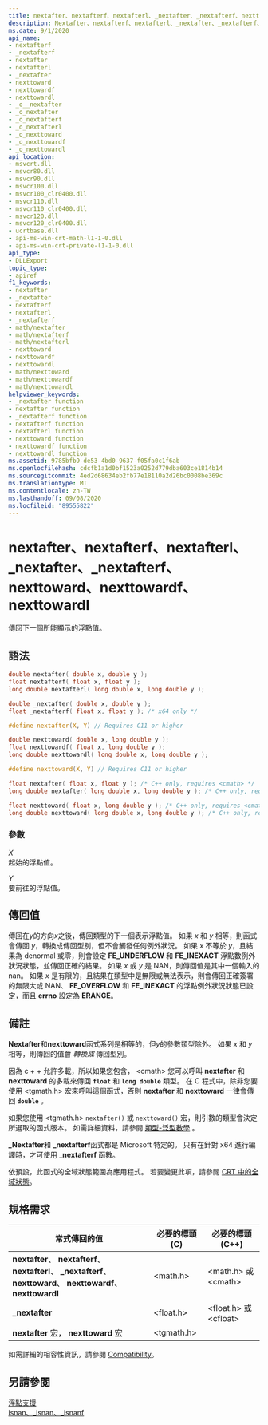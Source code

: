 ```yaml
---
title: nextafter、nextafterf、nextafterl、_nextafter、_nextafterf、nexttoward、nexttowardf、nexttowardl
description: Nextafter、nextafterf、nextafterl、_nextafter、_nextafterf、nexttoward、nexttowardf 和 nexttowardl 的 API 參考;這會傳回下一個可表示的浮點值。
ms.date: 9/1/2020
api_name:
- nextafterf
- _nextafterf
- nextafter
- nextafterl
- _nextafter
- nexttoward
- nexttowardf
- nexttowardl
- _o__nextafter
- _o_nextafter
- _o_nextafterf
- _o_nextafterl
- _o_nexttoward
- _o_nexttowardf
- _o_nexttowardl
api_location:
- msvcrt.dll
- msvcr80.dll
- msvcr90.dll
- msvcr100.dll
- msvcr100_clr0400.dll
- msvcr110.dll
- msvcr110_clr0400.dll
- msvcr120.dll
- msvcr120_clr0400.dll
- ucrtbase.dll
- api-ms-win-crt-math-l1-1-0.dll
- api-ms-win-crt-private-l1-1-0.dll
api_type:
- DLLExport
topic_type:
- apiref
f1_keywords:
- nextafter
- _nextafter
- nextafterf
- nextafterl
- _nextafterf
- math/nextafter
- math/nextafterf
- math/nextafterl
- nexttoward
- nexttowardf
- nexttowardl
- math/nexttoward
- math/nexttowardf
- math/nexttowardl
helpviewer_keywords:
- _nextafter function
- nextafter function
- _nextafterf function
- nextafterf function
- nextafterl function
- nexttoward function
- nexttowardf function
- nexttowardl function
ms.assetid: 9785bfb9-de53-4bd0-9637-f05fa0c1f6ab
ms.openlocfilehash: cdcfb1a1d0bf1523a0252d779dba603ce1814b14
ms.sourcegitcommit: 4ed2d68634eb2fb77e18110a2d26bc0008be369c
ms.translationtype: MT
ms.contentlocale: zh-TW
ms.lasthandoff: 09/08/2020
ms.locfileid: "89555822"
---
```

# <a name="nextafter-nextafterf-nextafterl-_nextafter-_nextafterf-nexttoward-nexttowardf-nexttowardl"></a>nextafter、nextafterf、nextafterl、_nextafter、_nextafterf、nexttoward、nexttowardf、nexttowardl

傳回下一個所能顯示的浮點值。

## <a name="syntax"></a>語法

```C
double nextafter( double x, double y );
float nextafterf( float x, float y );
long double nextafterl( long double x, long double y );

double _nextafter( double x, double y );
float _nextafterf( float x, float y ); /* x64 only */

#define nextafter(X, Y) // Requires C11 or higher

double nexttoward( double x, long double y );
float nexttowardf( float x, long double y );
long double nexttowardl( long double x, long double y );

#define nexttoward(X, Y) // Requires C11 or higher

float nextafter( float x, float y ); /* C++ only, requires <cmath> */
long double nextafter( long double x, long double y ); /* C++ only, requires <cmath> */

float nexttoward( float x, long double y ); /* C++ only, requires <cmath> */
long double nexttoward( long double x, long double y ); /* C++ only, requires <cmath> */
```

### <a name="parameters"></a>參數

*X*\
起始的浮點值。

*Y*\
要前往的浮點值。

## <a name="return-value"></a>傳回值

傳回在*y*的方向*x*之後，傳回類型的下一個表示浮點值。 如果 *x* 和 *y* 相等，則函式會傳回 *y*，轉換成傳回型別，但不會觸發任何例外狀況。 如果 *x* 不等於 *y*，且結果為 denormal 或零，則會設定 **FE_UNDERFLOW** 和 **FE_INEXACT** 浮點數例外狀況狀態，並傳回正確的結果。 如果 *x* 或 *y* 是 NAN，則傳回值是其中一個輸入的 nan。 如果 *x* 是有限的，且結果在類型中是無限或無法表示，則會傳回正確簽署的無限大或 NAN、 **FE_OVERFLOW** 和 **FE_INEXACT** 的浮點例外狀況狀態已設定，而且 **errno** 設定為 **ERANGE**。

## <a name="remarks"></a>備註

**Nextafter**和**nexttoward**函式系列是相等的，但*y*的參數類型除外。 如果 *x* 和 *y* 相等，則傳回的值會 *轉換成* 傳回型別。

因為 c + + 允許多載，所以如果您包含， \<cmath> 您可以呼叫 **nextafter** 和 **nexttoward** 的多載來傳回 **`float`** 和 **`long double`** 類型。 在 C 程式中，除非您要使用 \<tgmath.h> 宏來呼叫這個函式，否則 **nextafter** 和 **nexttoward** 一律會傳回 **`double`** 。

如果您使用 \<tgmath.h> `nextafter()` 或 `nexttoward()` 宏，則引數的類型會決定所選取的函式版本。 如需詳細資料，請參閱 [類型-泛型數學](../../c-runtime-library/tgmath.md) 。

**_Nextafter**和 **_nextafterf**函式都是 Microsoft 特定的。 只有在針對 x64 進行編譯時，才可使用 **_nextafterf** 函數。

依預設，此函式的全域狀態範圍為應用程式。 若要變更此項，請參閱 [CRT 中的全域狀態](../global-state.md)。

## <a name="requirements"></a>規格需求

|常式傳回的值|必要的標頭 (C)|必要的標頭 (C++)|
|-------------|---------------------------|-------------------------------|
|**nextafter**、 **nextafterf**、 **nextafterl**、 **_nextafterf**、 **nexttoward**、 **nexttowardf**、 **nexttowardl**|\<math.h>|\<math.h> 或 \<cmath>|
|**_nextafter**|\<float.h>|\<float.h> 或 \<cfloat>|
|**nextafter** 宏，  **nexttoward** 宏| \<tgmath.h> ||

如需詳細的相容性資訊，請參閱 [Compatibility](../../c-runtime-library/compatibility.md)。

## <a name="see-also"></a>另請參閱

[浮點支援](../../c-runtime-library/floating-point-support.md)\
[isnan、_isnan、_isnanf](isnan-isnan-isnanf.md)
